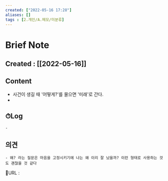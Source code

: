 ```yaml
---
created: ["2022-05-16 17:28"]
aliases: []
tags : [2.개인/A.메모/미분류]
---
```


# Brief Note
## Created : [[2022-05-16]]
## Content
- 사건이 생길 때 '어떻게?'를 물으면 '미래'로 간다.
-

## ⏱Log
	-

## 의견
	- 왜? 라는 질문은 마음을 고정시키기에 나는 왜 이리 잘 났을까? 이런 형태로 사용하는 것도 괜찮을 것 같다


📙URL :